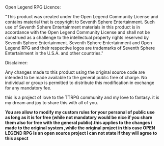 Open Legend RPG Licence:

“This product was created under the Open Legend Community License and contains material that is copyright to Seventh Sphere Entertainment. 
Such use of Seventh Sphere Entertainment materials in this product is in accordance with the Open Legend Community License and shall not be construed as a challenge to the intellectual property rights reserved by Seventh Sphere Entertainment. 
Seventh Sphere Entertainment and Open Legend RPG and their respective logos are trademarks of Seventh Sphere Entertainment in the U.S.A. and other countries."



Disclaimer:

Any changes made to this product using the original source code are intended to be made available to the general public free of charge. No individual or group is permitted to distribute this modification in exchange for any mandatory fee. 

this is a project of love to the TTRPG community and my love to fantasy. it is my dream and joy to share this with all of you.

**You are allow to modify my custom rules for your personal of public use as long as it is for free (while not mandatory would be nice if you share them also for free with the general public).this applies to the changes i made to the original
system ,while the original project in this case OPEN LEGEND RPG is an open source project i can not state if they will agree to this aspect**

